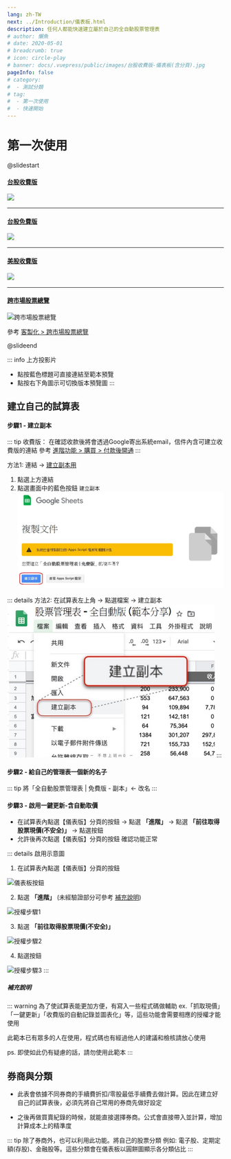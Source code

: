 ```yaml
---
lang: zh-TW
next: ../Introduction/儀表板.html
description: 任何人都能快速建立屬於自己的全自動股票管理表
# author: 懶魚
# date: 2020-05-01
# breadcrumb: true
# icon: circle-play
# banner: docs/.vuepress/public/images/台股收費版-儀表板(含分頁).jpg
pageInfo: false
# category:
#  - 測試分類
# tag: 
#  - 第一次使用
#  - 快速開始
---
```


# 第一次使用

  @slidestart

  #### [台股收費版](https://docs.google.com/spreadsheets/d/1HQE6sgELw7jaiaUFFG-Rlf1bIdRpr4RNo1d43duKRr8)
  
  ![](/MyBlog/images/台股收費版-儀表板(含分頁).jpg)

  ---
  
  #### [台股免費版](https://docs.google.com/spreadsheets/d/1ykPXyjFSCEZon7MEuOiDpEK1hdW1JQH5VGCnbtaAmDQ)
  ![](/MyBlog/images/台股免費版-儀表板(含分頁).jpg)
  <!-- .element: class="r-stretch" -->

  ---

  #### [美股收費版](https://docs.google.com/spreadsheets/d/1tRNgBzPeiY8uIptyv7b59INGh-3ffm-yWGMO9GR77ak)
  ![](/MyBlog/images/版本_美股版.jpg)

  ---

  #### [跨市場股票總覽](https://docs.google.com/spreadsheets/d/1IQi4lzuMhBs-crrWWCkOKGOziw5QHLoJHXu9T84U6kY)

  ![跨市場股票總覽](/MyBlog/images/版本_客製化_跨市場總覽.jpg)

  參考 [客製化 > 跨市場股票總覽](../../Version/%E5%AE%A2%E8%A3%BD%E5%8C%96.html#%E8%B7%A8%E5%B8%82%E5%A0%B4%E8%82%A1%E7%A5%A8%E7%B8%BD%E8%A6%BD)

  @slideend

  ::: info 上方投影片
  - 點按藍色標題可直接連結至範本預覽
  - 點按右下角圖示可切換版本預覽圖
  :::

## 建立自己的試算表

#### 步驟1 - 建立副本

  ::: tip 收費版： 在確認收款後將會透過Google寄出系統email，信件內含可建立收費版的連結
   參考 [進階功能 > 購買 > 付款後開通](../PayOnly/購買.md#付款後開通)
  :::

  方法1: 連結 → <Badge text="台股免費版" vertical="middle"/>[建立副本用](https://docs.google.com/spreadsheets/d/1rchpA3W-BlDn8BZOhQ1uiUPnuHLb4UZ65iLzjHb-cp0/copy)

  1. 點選上方連結 
  2. 點選畫面中的藍色按鈕 `建立副本`
    ![](../../.vuepress/public/images/建立副本2.jpg)

  ::: details 方法2: 在試算表左上角 → 點選檔案 → 建立副本
  ![](../../.vuepress/public/images/建立副本.jpg)
  :::

#### 步驟2 - 給自己的管理表一個新的名子
   ::: tip 將「全自動股票管理表 | 免費版 - 副本」← 改名
   :::

#### 步驟3 - 啟用一鍵更新-含自動取價
   - 在試算表內點選【儀表版】分頁的按鈕 <Badge text="更新交易紀錄" vertical="middle"/> → 點選 __「進階」__ → 點選  __「前往取得股票現價(不安全)」__ → 點選按鈕 <Badge text="允許" vertical="middle"/>
   - 允許後再次點選【儀表版】分頁的按鈕 <Badge text="更新交易紀錄" vertical="middle"/> 確認功能正常
   
   ::: details 啟用示意圖
   1. 在試算表內點選【儀表版】分頁的按鈕 <Badge text="更新交易紀錄" vertical="middle"/>

   ![儀表板按鈕](/images/更新交易紀錄按鈕.jpg)

   2. 點選 __「進階」__ (未經驗證部分可參考 [補充說明](#補充說明))

   ![授權步驟1](/images/授權步驟1.jpg)

   3. 點選  __「前往取得股票現價(不安全)」__

   ![授權步驟2](/images/授權步驟2.jpg)

   4. 點選按鈕 <Badge text="允許" vertical="middle"/>

   ![授權步驟3](/images/授權步驟3.jpg)
   :::

##### 補充說明

   ::: warning 為了使試算表能更加方便，有寫入一些程式碼做輔助
   ex.「抓取現價」「一鍵更新」「收費版的自動記錄並圖表化」等，這些功能會需要相應的授權才能使用

   此範本已有眾多的人在使用，程式碼也有經過他人的建議和檢核請放心使用

   ps. 即使如此仍有疑慮的話，請勿使用此範本
   :::

## 券商與分類

  - 此表會依據不同券商的手續費折扣/零股最低手續費去做計算。因此在建立好自己的試算表後，必須先將自己常用的券商先做好設定

  - 之後再做買賣紀錄的時候，就能直接選擇券商。公式會直接帶入並計算，增加計算成本上的精準度

   ::: tip 除了券商外，也可以利用此功能。將自己的股票分類
   例如: 電子股、定期定額(存股)、金融股等。這些分類會在儀表板以圓餅圖顯示各分類佔比
   :::